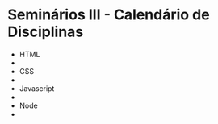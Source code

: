 <h1>Seminários III - Calendário de Disciplinas</h1>
<ul>
    <li>HTML<li>
    <li>CSS<li>
    <li>Javascript<li>
    <li>Node<li>
</ul>
